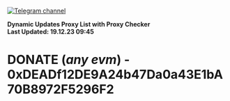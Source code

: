 [![Telegram channel](https://img.shields.io/endpoint?url=https://runkit.io/damiankrawczyk/telegram-badge/branches/master?url=https://t.me/n4z4v0d)](https://t.me/n4z4v0d) 

**Dynamic Updates Proxy List with Proxy Checker**  
**Last Updated: 19.12.23 09:45**

# DONATE (_any evm_) - 0xDEADf12DE9A24b47Da0a43E1bA70B8972F5296F2
